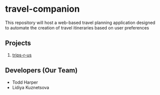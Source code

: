 # travel-companion

This repository will host a web-based travel planning application designed to automate the creation of travel itineraries based on user preferences

## Projects

1. [trips-r-us](trips_r_us/README.md)

## Developers (Our Team)

- Todd Harper
- Lidiya Kuznetsova